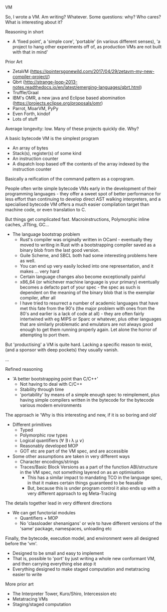 VM

So, I wrote a VM. Am writing? Whatever. Some questions: why? Who cares? What is interesting about it?

Reasoning in short
- A 'fixed point', a 'simple core', 'portable' (in various different senses), 'a project to hang other experiments off of, as production VMs are not built with that in mind'

Prior Art
- ZetaVM (https://pointersgonewild.com/2017/04/29/zetavm-my-new-compiler-project/)
- Qbrt (http://strange-loop-2013-notes.readthedocs.io/en/latest/emerging-languages/qbrt.html)
- Truffle/Graal
- IBM's OMR, a new java and Eclipse based abomination (https://projects.eclipse.org/proposals/omr)
- Parrot, MoarVM, PyPy
- Even Forth, kindof
- Lots of stuff

Average longevity: low. Many of these projects quickly die. Why?

A basic bytecode VM is the simplest program
- An array of bytes
- Stack(s), register(s) of some kind
- An instruction counter
- A dispatch loop based off the contents of the array indexed by the instruction counter

Basically a reification of the command pattern as a coprogram.

People often write simple bytecode VMs early in the development of their programming languages - they offer a sweet spot of better performance for less effort than continuing to develop direct AST walking interpreters, and a specialised bytecode VM offers a much easier compilation target than machine code, or even translation to C.

But things get complicated fast. Macroinstructions, Polymorphic inline caches, JITting, GC...

- The language bootstrap problem
    - Rust's compiler was originally written in OCaml - eventually they moved to writing in Rust with a bootstrapping compiler saved as a binary blob from the last good version.
    - Guile Scheme, and SBCL both had some interesting problems here as well.
    - You can end up very easily locked into one representation, and it makes ... very hard
    - Certain language changes also become exceptionally painful
    - x86\_64 (or whichever machine language is your primary) eventually becomes a defacto part of your spec - the spec as such is dependent on the meaning of the binary blob that is the exemplar compiler, after all
    - I have tried to resurrect a number of academic languages that have met this fate from the 90's (the major problem with ones from the 80's and earlier is a lack of code at all) - they are often fairly intertwined with eg MIPS or Sparc or whatever, plus other languages that are similarly problematic and emulators are not always good enough to get them running properly again. Let alone the horror of attempting to port them.

But 'productising' a VM is quite hard. Lacking a specific reason to exist, (and a sponsor with deep pockets) they usually vanish.

...

Refined reasoning
- 'A better bootstrapping point than C/C++'
  - Not having to deal with C/C++
  - Stability through time
  - 'portability' by means of a simple enough spec to reimplement, plus having simple compilers written in the bytecode for the bytecode various modern environments

The approach
ie 'Why is this interesting and new, if it is so boring and old'
- Different primitives
  - Typed
  - Polymorphic row types
  - Logical quantifiers (∀ ∃ ı λ μ ∨)
  - Reasonably developed MOP
  - GOT etc are part of the VM spec, and are accessible
- Some other assumptions are taken in very different ways
  - Character encodings/strings
  - Traces/Basic Block Versions as a part of the function ABI/structure in the VM spec, not something layered on as an optimisation
    - This has a similar impact to mandating TCO in the language spec, in that it makes certain things guaranteed to be feasable
    - But, because this is under program control it also ends up with a very different approach to eg Meta-Tracing

The details together lead in very different directions
- We can get functorial modules
  - Quantifiers + MOP
  - No 'classloader shenanigans' or w/e to have different versions of the 'same' package, namespaces, unloading etc

Finally, the bytecode, execution model, and environment were all designed before the 'vm'.
- Designed to be small and easy to implement
- That is, possible to 'port' by just writing a whole new conformant VM, and then carrying everything else atop it
- Everything designed to make staged computation and metatracing easier to write

More prior art
- The Interpreter Tower, Kuro/Shiro, Intercession etc
- Metatracing VMs
- Staging/staged computation
